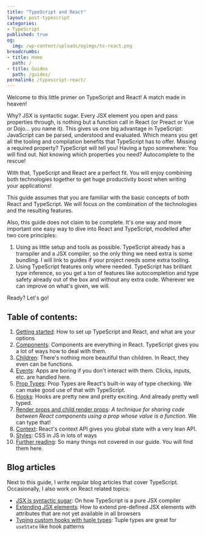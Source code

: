 ```yaml
---
title: "TypeScript and React"
layout: post-typescript
categories:
- TypeScript
published: true
og:
  img: /wp-content/uploads/ogimgs/ts-react.png
breadcrumbs:
- title: Home
  path: /
- title: Guides
  path: /guides/
permalink: /typescript-react/
---
```


Welcome to this little primer on TypeScript and React! A match made in heaven!

Why? JSX is syntactic sugar. Every JSX element you open and pass properties through, is nothing but a function 
call  in React (or Preact or Vue or Dojo... you name it). This gives us one big advantage in TypeScript: 
JavaScript can be parsed, understood and evaluated. Which means you get all the tooling and compilation
benefits that TypeScript has to offer. Missing a required property? TypeScript will tell you! Having a
typo somewhere: You will find out. Not knowing which properties you need? Autocomplete to the rescue!

With that, TypeScript and React are a perfect fit. You will enjoy combining both technologies together
to get huge productivity boost when writing your applications!

This guide assumes that you are familiar with the basic concepts of both React and TypeScript. 
We will focus on the combination of the technologies and the resulting features.

Also, this guide does not claim to be complete. It's one way and more important one easy way to
dive into React and TypeScript, modelled after two core principles:

1. Using as little setup and tools as possible. TypeScript already has a transpiler and a JSX compiler, so the only thing we need extra is some bundling. I will link to guides if your project needs some extra tooling.
2. Using TypeScript features only where needed. TypeScript has brilliant type inference, so you get
a ton of features like autocompletion and type safety already out of the box and without any extra code. Wherever we can improve on what's given,
we will.

Ready? Let's go!

## Table of contents:

1. [Getting started](./getting-started/): How to set up TypeScript and React, and what are your options
2. [Components](./components/): Components are everything in React. TypeScript gives you a lot of ways how to deal with them.
3. [Children](./children/): There's nothing more beautiful than children. In React, they even can be functions.
4. [Events](./events/): Apps are boring if you don't interact with them. Clicks, inputs, etc. are handled here.
5. [Prop Types](./prop-types/): Prop Types are React's built-in way of type checking. We can make good use of that with TypeScript.
6. [Hooks](./hooks/): Hooks are pretty new and pretty exciting. And already pretty well typed.
7. [Render props and child render props](./render-props/): *A technique for sharing code between React components using a prop whose value is a function*. We can type that!
8. [Context](./context/): React's context API gives you global state with a very lean API.
9. [Styles](./styles/): CSS in JS in lots of ways
10. [Further reading](./further-reading/): So many things not covered in our guide. You will find them here.

## Blog articles

Next to this guide, I write regular blog articles that cover TypeScript. Occasionally, I also work on React related topics:

- [JSX is syntactic sugar](/jsx-syntactic-sugar/): On how TypeScript is a pure JSX compiler
- [Extending JSX elements](/typescript-react-extending-jsx-elements/): How to extend pre-defined JSX elements with attributes that are not yet available in all browsers
- [Typing custom hooks with tuple types](/typescript-react-typeing-custom-hooks/): Tuple types are great for `useState` like hook patterns
